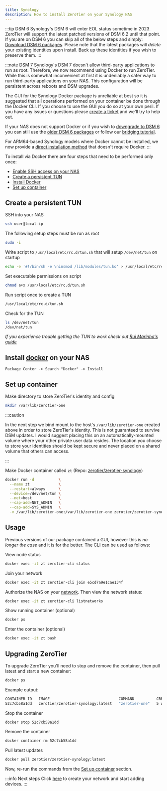 ```yaml
---
title: Synology
description: How to install ZeroTier on your Synology NAS
---
```


:::tip DSM 6
Synology's DSM 6 will enter EOL status sometime in 2023. ZeroTier will support the latest patched versions of DSM 6.2 until that point. If you are on DSM 6 you can skip all of the below steps and simply: [Download DSM 6 packages](http://download.zerotier.com/dist/synology/). Please note that the latest packages will *delete* your existing identities upon install. Back up these identities if you wish to preserve them.
:::

:::note DSM 7
Synology's DSM 7 doesn't allow third-party applications to run as root. Therefore, we now recommend using Docker to run ZeroTier. While this is somewhat inconvenient at first it is undeniably a safer way to run third-party applications on your NAS. This configuration will be persistent across reboots and DSM upgrades.

The GUI for the Synology Docker package is unreliable at best so it is suggested that all operations performed on your container be done through the Docker CLI. If you choose to use the GUI you do so at your own peril. If you have any issues or questions please [create a ticket](https://github.com/zerotier/ZeroTierOne/issues) and we'll try to help out.

If your NAS does not support Docker or if you wish to [downgrade to DSM 6](https://www.blackvoid.club/dsm-7-to-dsm-6-downgrade/
) you can still use the [older DSM 6 packages](http://download.zerotier.com/dist/synology/) or follow our [bridging tutorial](https://zerotier.atlassian.net/wiki/spaces/SD/pages/193134593/Bridge+your+ZeroTier+and+local+network+with+a+RaspberryPi).

For ARM64-based Synology models where Docker cannot be installed, we now provide a [direct installation method](/synology-direct-install) that doesn't require Docker.
:::

To install via Docker there are four steps that need to be performed only once:

- [Enable SSH access on your NAS](https://kb.synology.com/en-global/DSM/tutorial/How_to_login_to_DSM_with_root_permission_via_SSH_Telnet)
- [Create a persistent TUN](#create-a-persistent-tun)
- [Install Docker](#install-docker-on-your-nas)
- [Set up container](#set-up-container)

## Create a persistent TUN

SSH into your NAS

```sh
ssh user@local-ip
```

The following setup steps must be run as root

```sh
sudo -i
```

Write script to `/usr/local/etc/rc.d/tun.sh` that will setup `/dev/net/tun` on startup

```sh
echo -e '#!/bin/sh -e \ninsmod /lib/modules/tun.ko' > /usr/local/etc/rc.d/tun.sh
```

Set executable permissions on script

```sh
chmod a+x /usr/local/etc/rc.d/tun.sh
```

Run script once to create a TUN

```sh
/usr/local/etc/rc.d/tun.sh
```

Check for the TUN

```sh
ls /dev/net/tun
/dev/net/tun
```

*If you experience trouble getting the TUN to work check out [Rui Marinho's guide](https://memoryleak.dev/post/fix-tun-tap-not-available-on-a-synology-nas/)*

## Install [docker](https://www.synology.com/en-us/dsm/packages/Docker) on your NAS

`Package Center -> Search "Docker" -> Install`

## Set up container

Make directory to store ZeroTier's identity and config

```sh
mkdir /var/lib/zerotier-one
```

:::caution

In the next step we bind mount to the host's `/var/lib/zerotier-one` created above in order to store ZeroTier's identity. This is not guaranteed to survive DSM updates. I would suggest placing this on an automatically-mounted volume where your other private user data resides. The location you choose to store your identities should be kept secure and never placed on a shared volume that others can access.

:::

Make Docker container called `zt` (Repo: [zerotier/zerotier-synology](https://hub.docker.com/repository/docker/zerotier/zerotier-synology))

```sh
docker run -d           \
  --name zt             \
  --restart=always      \
  --device=/dev/net/tun \
  --net=host            \
  --cap-add=NET_ADMIN   \
  --cap-add=SYS_ADMIN   \
  -v /var/lib/zerotier-one:/var/lib/zerotier-one zerotier/zerotier-synology:latest
```

## Usage

Previous versions of our package contained a GUI, however this is *no longer the case* and it is for the better. The CLI can be used as follows:

View node status

```sh
docker exec -it zt zerotier-cli status
```

Join your network

```sh
docker exec -it zt zerotier-cli join e5cd7a9e1cae134f
```

Authorize the NAS on your [network](https://my.zerotier.com). Then view the network status:

```sh
docker exec -it zt zerotier-cli listnetworks
```

Show running container (optional)

```sh
docker ps
```

Enter the container (optional)

```sh
docker exec -it zt bash
```

## Upgrading ZeroTier

To upgrade ZeroTier you'll need to stop and remove the container, then pull latest and start a new container:

```sh
docker ps
```

Example output:

```sh
CONTAINER ID   IMAGE                               COMMAND          CREATED       STATUS      PORTS     NAMES
52c7cb58a1dd   zerotier/zerotier-synology:latest   "zerotier-one"   5 weeks ago   Up 9 days             zt
```

Stop the container

```sh
docker stop 52c7cb58a1dd
```

Remove the container

```sh
docker container rm 52c7cb58a1dd
```

Pull latest updates

```sh
docker pull zerotier/zerotier-synology:latest
```

Now, re-run the commands from the [Set up container](#set-up-container) section.

:::info Next steps
Click [here](/start/) to create your network and start adding devices.
:::
